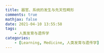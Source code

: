 ```yaml
---
title: 器官、系统的发生与先天性畸形
comments: true
mathjax: false
date: 2021-04-10 13:55:58
tags:
    - 人类发育与遗传学
categories:
    - [Learning, Medicine, 人类发育与遗传学]
---
```

